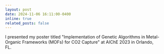 ```yaml
---
layout: post
date: 2024-11-06 16:11:00-0400
inline: true
related_posts: false
---
```


I presented my poster titled "Implementation of Genetic Algorithms in Metal-Organic Frameworks (MOFs) for CO2 Capture" at AIChE 2023 in Orlando, FL.
